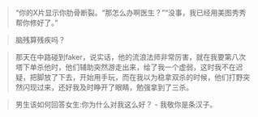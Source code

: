 

>“你的X片显示你肋骨断裂。“那怎么办啊医生？”“没事，我已经用美图秀秀帮你修好了。”


>脑残算残疾吗？


> 那天在中路碰到faker，说实话，他的流浪法师非常厉害，就在我要第八次塔下单杀他时，他们辅助突然游走出来，给了我一个虚弱，这时我不在迟疑，把脚放了下去，开始用手玩，而在我以为稳拿双杀的时候，他们打野突然闪现过来，还好我及时睁开了眼睛，勉强拿到了三杀。


>  男生该如何回答女生:你为什么对我这么好？ - 我敬你是条汉子。

